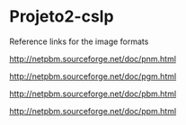 # Projeto2-cslp

Reference links for the image formats

http://netpbm.sourceforge.net/doc/pnm.html

http://netpbm.sourceforge.net/doc/pgm.html

http://netpbm.sourceforge.net/doc/pbm.html

http://netpbm.sourceforge.net/doc/ppm.html

